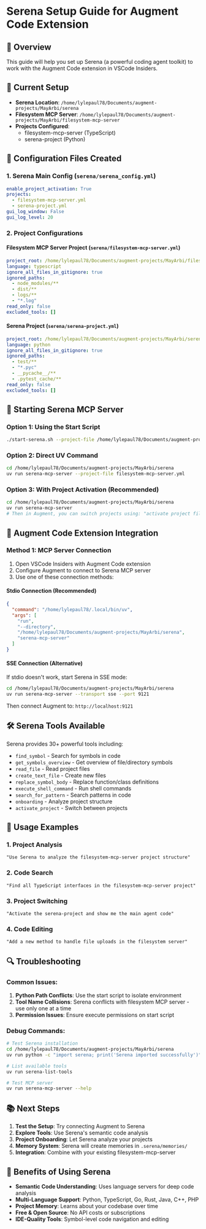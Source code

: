 # Serena Setup Guide for Augment Code Extension

## 🎯 Overview
This guide will help you set up Serena (a powerful coding agent toolkit) to work with the Augment Code extension in VSCode Insiders.

## 📁 Current Setup
- **Serena Location**: `/home/lylepaul78/Documents/augment-projects/MayArbi/serena`
- **Filesystem MCP Server**: `/home/lylepaul78/Documents/augment-projects/MayArbi/filesystem-mcp-server`
- **Projects Configured**: 
  - filesystem-mcp-server (TypeScript)
  - serena-project (Python)

## 🔧 Configuration Files Created

### 1. Serena Main Config (`serena/serena_config.yml`)
```yaml
enable_project_activation: True
projects:
  - filesystem-mcp-server.yml
  - serena-project.yml
gui_log_window: False
gui_log_level: 20
```

### 2. Project Configurations

#### Filesystem MCP Server Project (`serena/filesystem-mcp-server.yml`)
```yaml
project_root: /home/lylepaul78/Documents/augment-projects/MayArbi/filesystem-mcp-server
language: typescript
ignore_all_files_in_gitignore: true
ignored_paths: 
  - node_modules/**
  - dist/**
  - logs/**
  - "*.log"
read_only: false
excluded_tools: []
```

#### Serena Project (`serena/serena-project.yml`)
```yaml
project_root: /home/lylepaul78/Documents/augment-projects/MayArbi/serena
language: python
ignore_all_files_in_gitignore: true
ignored_paths: 
  - test/**
  - "*.pyc"
  - __pycache__/**
  - .pytest_cache/**
read_only: false
excluded_tools: []
```

## 🚀 Starting Serena MCP Server

### Option 1: Using the Start Script
```bash
./start-serena.sh --project-file /home/lylepaul78/Documents/augment-projects/MayArbi/serena/filesystem-mcp-server.yml
```

### Option 2: Direct UV Command
```bash
cd /home/lylepaul78/Documents/augment-projects/MayArbi/serena
uv run serena-mcp-server --project-file filesystem-mcp-server.yml
```

### Option 3: With Project Activation (Recommended)
```bash
cd /home/lylepaul78/Documents/augment-projects/MayArbi/serena
uv run serena-mcp-server
# Then in Augment, you can switch projects using: "activate project filesystem-mcp-server"
```

## 🔌 Augment Code Extension Integration

### Method 1: MCP Server Connection
1. Open VSCode Insiders with Augment Code extension
2. Configure Augment to connect to Serena MCP server
3. Use one of these connection methods:

#### Stdio Connection (Recommended)
```json
{
  "command": "/home/lylepaul78/.local/bin/uv",
  "args": [
    "run",
    "--directory",
    "/home/lylepaul78/Documents/augment-projects/MayArbi/serena",
    "serena-mcp-server"
  ]
}
```

#### SSE Connection (Alternative)
If stdio doesn't work, start Serena in SSE mode:
```bash
cd /home/lylepaul78/Documents/augment-projects/MayArbi/serena
uv run serena-mcp-server --transport sse --port 9121
```
Then connect Augment to: `http://localhost:9121`

## 🛠️ Serena Tools Available

Serena provides 30+ powerful tools including:
- `find_symbol` - Search for symbols in code
- `get_symbols_overview` - Get overview of file/directory symbols
- `read_file` - Read project files
- `create_text_file` - Create new files
- `replace_symbol_body` - Replace function/class definitions
- `execute_shell_command` - Run shell commands
- `search_for_pattern` - Search patterns in code
- `onboarding` - Analyze project structure
- `activate_project` - Switch between projects

## 🎯 Usage Examples

### 1. Project Analysis
```
"Use Serena to analyze the filesystem-mcp-server project structure"
```

### 2. Code Search
```
"Find all TypeScript interfaces in the filesystem-mcp-server project"
```

### 3. Project Switching
```
"Activate the serena-project and show me the main agent code"
```

### 4. Code Editing
```
"Add a new method to handle file uploads in the filesystem server"
```

## 🔍 Troubleshooting

### Common Issues:
1. **Python Path Conflicts**: Use the start script to isolate environment
2. **Tool Name Collisions**: Serena conflicts with filesystem MCP server - use only one at a time
3. **Permission Issues**: Ensure execute permissions on start script

### Debug Commands:
```bash
# Test Serena installation
cd /home/lylepaul78/Documents/augment-projects/MayArbi/serena
uv run python -c "import serena; print('Serena imported successfully')"

# List available tools
uv run serena-list-tools

# Test MCP server
uv run serena-mcp-server --help
```

## 📚 Next Steps

1. **Test the Setup**: Try connecting Augment to Serena
2. **Explore Tools**: Use Serena's semantic code analysis
3. **Project Onboarding**: Let Serena analyze your projects
4. **Memory System**: Serena will create memories in `.serena/memories/`
5. **Integration**: Combine with your existing filesystem-mcp-server

## 🎉 Benefits of Using Serena

- **Semantic Code Understanding**: Uses language servers for deep code analysis
- **Multi-Language Support**: Python, TypeScript, Go, Rust, Java, C++, PHP
- **Project Memory**: Learns about your codebase over time
- **Free & Open Source**: No API costs or subscriptions
- **IDE-Quality Tools**: Symbol-level code navigation and editing
